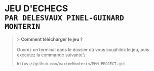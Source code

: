 **JEU D'ECHECS**\
 ```PAR DELESVAUX PINEL-GUINARD MONTERIN```
 =

>\> **Comment télécharger le jeu ?**\
>\
> Ouvrez un terminal dans le dossier où vous souahitez le jeu, puis executez la commande suivante:\
> ```
> https://github.com/maximeMonterin/MMN_PROJECT.git
> ```
